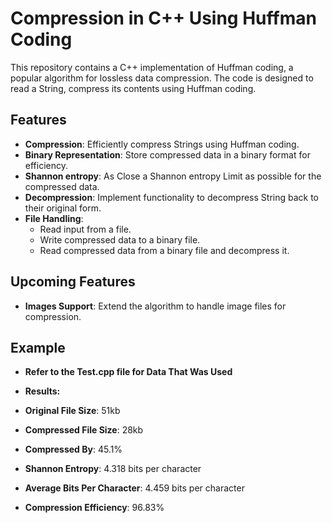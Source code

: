 # Compression in C++ Using Huffman Coding

This repository contains a C++ implementation of Huffman coding, a popular algorithm for lossless data compression. The code is designed to read a String, compress its contents using Huffman coding.

## Features

- **Compression**: Efficiently compress Strings using Huffman coding.
- **Binary Representation**: Store compressed data in a binary format for efficiency.
- **Shannon entropy**: As Close a Shannon entropy Limit as possible for the compressed data.
- **Decompression**: Implement functionality to decompress String back to their original form.
- **File Handling**:
  - Read input from a file.
  - Write compressed data to a binary file.
  - Read compressed data from a binary file and decompress it.

## Upcoming Features

- **Images Support**: Extend the algorithm to handle image files for compression.

## Example

- **Refer to the Test.cpp file for Data That Was Used**

- **Results:**

- **Original File Size**: 51kb
- **Compressed File Size**: 28kb
- **Compressed By**: 45.1%
- **Shannon Entropy**: 4.318 bits per character
- **Average Bits Per Character**: 4.459 bits per character
- **Compression Efficiency**: 96.83% 



